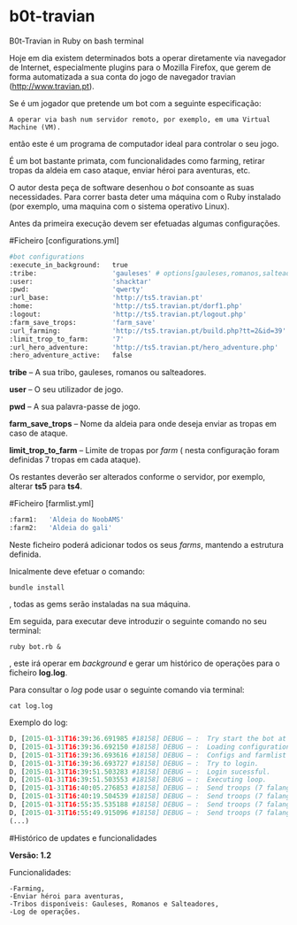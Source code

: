 # b0t-travian
B0t-Travian in Ruby on bash terminal

Hoje em dia existem determinados bots a operar diretamente via navegador de Internet, especialmente plugins para o Mozilla Firefox, que gerem de forma automatizada a sua conta do jogo de navegador travian (http://www.travian.pt).

Se é um jogador que pretende um bot com a seguinte especificação:

    A operar via bash num servidor remoto, por exemplo, em uma Virtual Machine (VM).
    
então este é um programa de computador ideal para controlar o seu jogo.

É um bot bastante primata, com funcionalidades como farming, retirar tropas da aldeia em caso ataque, enviar héroi para aventuras, etc.

O autor desta peça de software desenhou  o *bot* consoante as suas necessidades. Para correr basta deter uma máquina com o Ruby instalado (por exemplo, uma maquina com o sistema operativo Linux).

Antes da primeira execução devem ser efetuadas algumas configurações.

#Ficheiro [configurations.yml]

```python
#bot configurations
:execute_in_background:   true
:tribe:                   'gauleses' # options[gauleses,romanos,salteadores]
:user:                    'shacktar'
:pwd:                     'qwerty'
:url_base:                'http://ts5.travian.pt'
:home:                    'http://ts5.travian.pt/dorf1.php'
:logout:                  'http://ts5.travian.pt/logout.php'
:farm_save_trops:         'farm_save'
:url_farming:             'http://ts5.travian.pt/build.php?tt=2&id=39'
:limit_trop_to_farm:      '7'
:url_hero_adventure:      'http://ts5.travian.pt/hero_adventure.php'
:hero_adventure_active:   false
```
**tribe** – A sua tribo, gauleses, romanos ou salteadores.

**user** – O seu utilizador de jogo.

**pwd** – A sua palavra-passe de jogo.

**farm_save_trops** – Nome da aldeia para onde deseja enviar as tropas em caso de ataque.

**limit_trop_to_farm** – Limite de tropas por *farm* ( nesta configuração foram definidas 7 tropas em cada ataque).

Os restantes deverão ser alterados conforme o servidor, por exemplo, alterar **ts5** para **ts4**.

#Ficheiro [farmlist.yml]
```python
:farm1:   'Aldeia do NoobAMS'
:farm2:   'Aldeia do gali'
```

Neste ficheiro poderá adicionar todos os seus *farms*, mantendo a estrutura definida.

Inicalmente deve efetuar o comando:

    bundle install

, todas as gems serão instaladas na sua máquina.

Em seguida, para executar deve introduzir o seguinte comando no seu terminal:

    ruby bot.rb &

, este irá operar em *background* e gerar um histórico de operações para o ficheiro **log.log**.

Para consultar o *log* pode usar o seguinte comando via terminal:

    cat log.log

Exemplo do log:
```python
D, [2015-01-31T16:39:36.691985 #18158] DEBUG — :  Try start the bot at [2015-01-31 16:39:36].
D, [2015-01-31T16:39:36.692150 #18158] DEBUG — :  Loading configurations.
D, [2015-01-31T16:39:36.693616 #18158] DEBUG — :  Configs and farmlist loaded.
D, [2015-01-31T16:39:36.693727 #18158] DEBUG — :  Try to login.
D, [2015-01-31T16:39:51.503283 #18158] DEBUG — :  Login sucessful.
D, [2015-01-31T16:39:51.503553 #18158] DEBUG — :  Executing loop.
D, [2015-01-31T16:40:05.276853 #18158] DEBUG — :  Send troops (7 falanges) to farm Aldeia do NoobAMS.
D, [2015-01-31T16:40:19.504539 #18158] DEBUG — :  Send troops (7 falanges) to farm Aldeia do gali.
D, [2015-01-31T16:55:35.535188 #18158] DEBUG — :  Send troops (7 falanges) to farm Aldeia do NoobAMS.
D, [2015-01-31T16:55:49.915096 #18158] DEBUG — :  Send troops (7 falanges) to farm Aldeia do gali.
(...)
```

#Histórico de updates e funcionalidades

**Versão: 1.2**

Funcionalidades:

    -Farming,
    -Enviar héroi para aventuras,
    -Tribos disponíveis: Gauleses, Romanos e Salteadores,
    -Log de operações.

 
